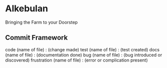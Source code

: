 # Alkebulan
Bringing the Farm to your Doorstep

## Commit Framework
code (name of file) : (change made)
test (name of file) : (test created)
docs (name of file) : (documentation done)
bug (name of file) : (bug introduced or discovered)
frustration (name of file) : (error or complication present)
